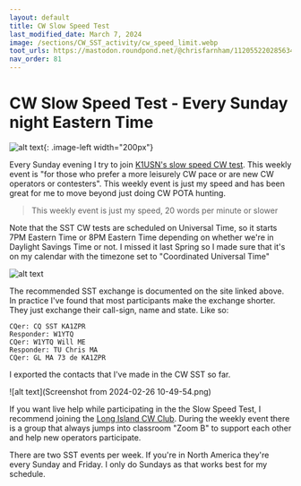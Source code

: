 ```yaml
---
layout: default
title: CW Slow Speed Test
last_modified_date: March 7, 2024
image: /sections/CW_SST_activity/cw_speed_limit.webp
toot_urls: https://mastodon.roundpond.net/@chrisfarnham/112055220285634184
nav_order: 81
---
```


# CW Slow Speed Test - Every Sunday night Eastern Time

![alt text](cw_speed_limit.webp){: .image-left width="200px"}

Every Sunday evening I try to join [K1USN's slow speed CW test](http://www.k1usn.com/sst.html). This weekly event
is "for those who prefer a more leisurely CW pace or are new CW operators or contesters". This weekly event is
just my speed and has been great for me to move beyond just doing CW POTA hunting.

> This weekly event is just my speed, 20 words per minute or slower

Note that the SST CW tests are scheduled on Universal Time, so it starts 7PM Eastern Time or 8PM Eastern Time depending on
whether we're in Daylight Savings Time or not. I missed it last Spring so I made sure that it's on my calendar with the timezone
set to "Coordinated Universal Time"

![alt text](calendar_screenshot.png)

The recommended SST exchange is documented on the site linked above. In practice I've found that most participants
make the exchange shorter. They just exchange their call-sign, name and state. Like so:

    CQer: CQ SST KA1ZPR
    Responder: W1YTQ
    CQer: W1YTQ Will ME
    Responder: TU Chris MA
    CQer: GL MA 73 de KA1ZPR

I exported the contacts that I've made in the CW SST so far.

![alt text](Screenshot from 2024-02-26 10-49-54.png)

If you want live help while participating in the the Slow Speed Test, I 
recommend joining the [Long Island CW Club](https://longislandcwclub.org/). During the weekly event there is a group that always jumps into
classroom "Zoom B" to support each other and help new operators participate.

There are two SST events per week. If you're in North America they're every Sunday and Friday. I only do Sundays as that works best for my
schedule.

 


